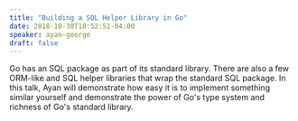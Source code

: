 ```yaml
---
title: "Building a SQL Helper Library in Go"
date: 2018-10-30T18:52:51-04:00
speaker: ayan-george
draft: false
---
```


Go has an SQL package as part of its standard library. There are also a few  ORM-like and SQL helper libraries that wrap the standard SQL package. In this talk, Ayan will demonstrate how easy it is to implement something similar yourself and demonstrate the power of Go's type system and richness of Go's standard library.